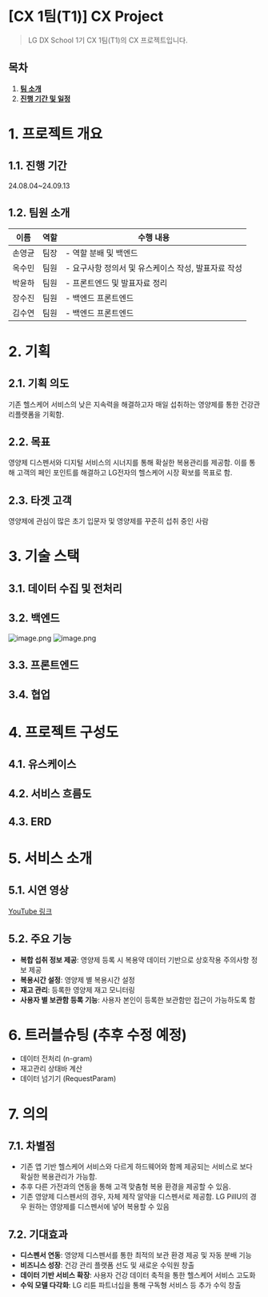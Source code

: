 # [CX 1팀(T1)] CX Project

> LG DX School 1기 CX 1팀(T1)의 CX 프로젝트입니다.

## 목차

1. [**팀 소개**](#1)
2. [**진행 기간 및 일정**](#2)

# 1. 프로젝트 개요

## 1.1. 진행 기간
24.08.04~24.09.13

## 1.2. 팀원 소개

|  이름  | 역할 | <div align="center">수행 내용</div>              |
| :----: | :--: | :-----------------------------------------------  |
| 손영균 | 팀장 | - 역할 분배 및 백엔드                              |
| 옥수민 | 팀원 | - 요구사항 정의서 및 유스케이스 작성, 발표자료 작성 |
| 박윤하 | 팀원 | - 프론트엔드 및 발표자료 정리                      |
| 장수진 | 팀원 | - 백엔드 프론트엔드                                |
| 김수연 | 팀원 | - 백엔드 프론트엔드                                |

# 2. 기획

## 2.1. 기획 의도
기존 헬스케어 서비스의 낮은 지속력을 해결하고자 매일 섭취하는 영양제를 통한 건강관리플랫폼을 기획함.

## 2.2. 목표
영양제 디스펜서와 디지털 서비스의 시너지를 통해 확실한 복용관리를 제공함. 이를 통해 고객의 페인 포인트를 해결하고 LG전자의 헬스케어 시장 확보를 목표로 함.

## 2.3. 타겟 고객
영양제에 관심이 많은 초기 입문자 및 영양제를 꾸준히 섭취 중인 사람

# 3. 기술 스택

## 3.1. 데이터 수집 및 전처리

## 3.2. 백엔드
![image.png](https://prod-files-secure.s3.us-west-2.amazonaws.com/dcae9377-adb5-4833-9685-a7d158014b55/5c6dc678-e698-4f38-8b90-b6058c675ab7/image.png)
![image.png](https://prod-files-secure.s3.us-west-2.amazonaws.com/dcae9377-adb5-4833-9685-a7d158014b55/135cc626-7841-40e4-b8b2-760d8cb50f7e/image.png)
## 3.3. 프론트엔드

## 3.4. 협업

# 4. 프로젝트 구성도

## 4.1. 유스케이스

## 4.2. 서비스 흐름도

## 4.3. ERD

# 5. 서비스 소개

## 5.1. 시연 영상
[YouTube 링크](https://www.youtube.com/watch?v=-Evw-ofyyVo)

## 5.2. 주요 기능
- **복합 섭취 정보 제공**: 영양제 등록 시 복용약 데이터 기반으로 상호작용 주의사항 정보 제공
- **복용시간 설정**: 영양제 별 복용시간 설정
- **재고 관리**: 등록한 영양제 재고 모니터링
- **사용자 별 보관함 등록 기능**: 사용자 본인이 등록한 보관함만 접근이 가능하도록 함

# 6. 트러블슈팅 (추후 수정 예정)
- 데이터 전처리 (n-gram)
- 재고관리 상태바 계산
- 데이터 넘기기 (RequestParam)

# 7. 의의

## 7.1. 차별점
- 기존 앱 기반 헬스케어 서비스와 다르게 하드웨어와 함께 제공되는 서비스로 보다 확실한 복용관리가 가능함.
- 추후 다른 가전과의 연동을 통해 고객 맞춤형 복용 환경을 제공할 수 있음.
- 기존 영양제 디스펜서의 경우, 자체 제작 알약을 디스펜서로 제공함. LG PillU의 경우 원하는 영양제를 디스펜서에 넣어 복용할 수 있음

## 7.2. 기대효과
- **디스펜서 연동**: 영양제 디스펜서를 통한 최적의 보관 환경 제공 및 자동 분배 기능
- **비즈니스 성장**: 건강 관리 플랫폼 선도 및 새로운 수익원 창출
- **데이터 기반 서비스 확장**: 사용자 건강 데이터 축적을 통한 헬스케어 서비스 고도화
- **수익 모델 다각화**: LG 리튠 파트너십을 통해 구독형 서비스 등 추가 수익 창출


